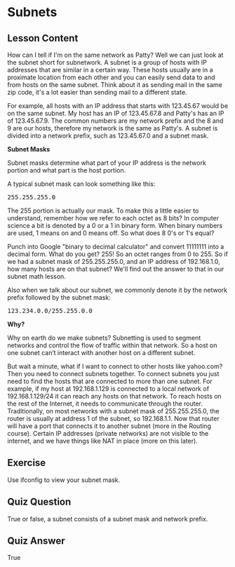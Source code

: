 # Subnets

## Lesson Content

How can I tell if I'm on the same network as Patty? Well we can just look at the subnet short for subnetwork. A subnet is a group of hosts with IP addresses that are similar in a certain way. These hosts usually are in a proximate location from each other and you can easily send data to and from hosts on the same subnet. Think about it as sending mail in the same zip code, it's a lot easier than sending mail to a different state. 

For example, all hosts with an IP address that starts with 123.45.67 would be on the same subnet. My host has an IP of 123.45.67.8 and Patty's has an IP of 123.45.67.9. The common numbers are my network prefix and the 8 and 9 are our hosts, therefore my network is the same as Patty's. A subnet is divided into a network prefix, such as 123.45.67.0 and a subnet mask.

<b>Subnet Masks</b>

Subnet masks determine what part of your IP address is the network portion and what part is the host portion. 

A typical subnet mask can look something like this:

<pre>255.255.255.0</pre>

The 255 portion is actually our mask. To make this a little easier to understand, remember how we refer to each octet as 8 bits? In computer science a bit is denoted by a 0 or a 1 in binary form. When binary numbers are used, 1 means on and 0 means off. So what does 8 0's or 1's equal?

Punch into Google "binary to decimal calculator" and convert 11111111 into a decimal form. What do you get? 255! So an octet ranges from 0 to 255. So if we had a subnet mask of 255.255.255.0, and an IP address of 192.168.1.0, how many hosts are on that subnet? We'll find out the answer to that in our subnet math lesson.

Also when we talk about our subnet, we commonly denote it by the network prefix followed by the subnet mask:

<pre>123.234.0.0/255.255.0.0</pre>

<b>Why?</b>

Why on earth do we make subnets? Subnetting is used to segment networks and control the flow of traffic within that network. So a host on one subnet can’t interact with another host on a different subnet. 

But wait a minute, what if I want to connect to other hosts like yahoo.com? Then you need to connect subnets together. To connect subnets you just need to find the hosts that are connected to more than one subnet. For example, if my host at 192.168.1.129 is connected to a local network of 192.168.1.129/24 it can reach any hosts on that network. To reach hosts on the rest of the Internet, it needs to communicate through the router. Traditionally, on most networks with a subnet mask of 255.255.255.0, the router is usually at address 1 of the subnet, so 192.168.1.1. Now that router will have a port that connects it to another subnet (more in the Routing course). Certain IP addresses (private networks) are not visible to the internet, and we have things like NAT in place (more on this later).

## Exercise

Use ifconfig to view your subnet mask.

## Quiz Question

True or false, a subnet consists of a subnet mask and network prefix.

## Quiz Answer

True